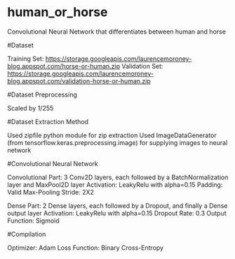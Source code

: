 # human_or_horse

Convolutional Neural Network that differentiates between human and horse

#Dataset

Training Set: https://storage.googleapis.com/laurencemoroney-blog.appspot.com/horse-or-human.zip
Validation Set: https://storage.googleapis.com/laurencemoroney-blog.appspot.com/validation-horse-or-human.zip

#Dataset Preprocessing

Scaled by 1/255

#Dataset Extraction Method

Used zipfile python module for zip extraction
Used ImageDataGenerator (from tensorflow.keras.preprocessing.image) for supplying images to neural network

#Convolutional Neural Network

Convolutional Part: 3 Conv2D layers, each followed by a BatchNormalization layer and MaxPool2D layer
  Activation: LeakyRelu with alpha=0.15
  Padding: Valid
  Max-Pooling Stride: 2X2

Dense Part: 2 Dense layers, each followed by a Dropout, and finally a Dense output layer
  Activation: LeakyRelu with alpha=0.15
  Dropout Rate: 0.3
  Output Function: Sigmoid

#Compilation

Optimizer: Adam
Loss Function: Binary Cross-Entropy
